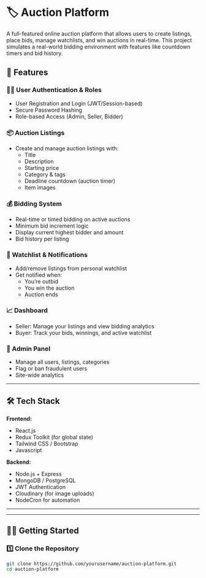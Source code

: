 # 🏷️ Auction Platform

A full-featured online auction platform that allows users to create listings, place bids, manage watchlists, and win auctions in real-time. This project simulates a real-world bidding environment with features like countdown timers and bid history.

## 🚀 Features

### 🧑‍💼 User Authentication & Roles
- User Registration and Login (JWT/Session-based)
- Secure Password Hashing
- Role-based Access (Admin, Seller, Bidder)

### 📦 Auction Listings
- Create and manage auction listings with:
  - Title
  - Description
  - Starting price
  - Category & tags
  - Deadline countdown (auction timer)
  - Item images

### 💰 Bidding System
- Real-time or timed bidding on active auctions
- Minimum bid increment logic
- Display current highest bidder and amount
- Bid history per listing

### 🧾 Watchlist & Notifications
- Add/remove listings from personal watchlist
- Get notified when:
  - You’re outbid
  - You win the auction
  - Auction ends

### 📈 Dashboard
- Seller: Manage your listings and view bidding analytics
- Buyer: Track your bids, winnings, and active watchlist

### 📑 Admin Panel 
- Manage all users, listings, categories
- Flag or ban fraudulent users
- Site-wide analytics

---

## 🛠️ Tech Stack



**Frontend:**
- React.js 
- Redux Toolkit (for global state)
- Tailwind CSS / Bootstrap
- Javascript

  


**Backend:**
- Node.js + Express
- MongoDB / PostgreSQL
- JWT Authentication 
- Cloudinary (for image uploads)
- NodeCron for automation

---

---

## 🧑‍💻 Getting Started

### 1️⃣ Clone the Repository

```bash
git clone https://github.com/yourusername/auction-platform.git
cd auction-platform
```


